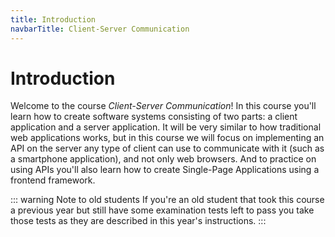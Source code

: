 ```yaml
---
title: Introduction
navbarTitle: Client-Server Communication
---
```

# Introduction
Welcome to the course *Client-Server Communication*! In this course you'll learn how to create software systems consisting of two parts: a client application and a server application. It will be very similar to how traditional web applications works, but in this course we will focus on implementing an API on the server any type of client can use to communicate with it (such as a smartphone application), and not only web browsers. And to practice on using APIs you'll also learn how to create Single-Page Applications using a frontend framework.

::: warning Note to old students
If you're an old student that took this course a previous year but still have some examination tests left to pass you take those tests as they are described in this year's instructions.
:::